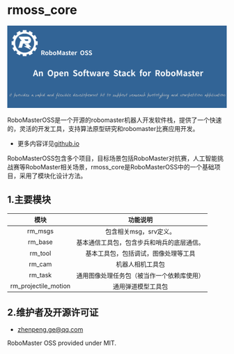 # rmoss_core

![](rmoss_bg.png)

RoboMasterOSS是一个开源的robomaster机器人开发软件栈，提供了一个快速的，灵活的开发工具，支持算法原型研究和robomaster比赛应用开发。

* 更多内容详见[github.io](github.io)

RoboMasterOSS包含多个项目，目标场景包括RoboMaster对抗赛，人工智能挑战赛等RoboMaster相关场景，rmoss_core是RoboMasterOSS中的一个基础项目，采用了模块化设计方法。

## 1.主要模块

|         模块         |                  功能说明                  |
| :------------------: | :----------------------------------------: |
|       rm_msgs        |           包含相关msg，srv定义。           |
|       rm_base        | 基本通信工具包，包含步兵和哨兵的底层通信。 |
|       rm_tool        |    基本工具包，包括调试，图像处理等工具    |
|        rm_cam        |              机器人相机工具包              |
|       rm_task        | 通用图像处理任务包（被当作一个依赖库使用） |
| rm_projectile_motion |             通用弹道模型工具包             |

## 2.维护者及开源许可证

- zhenpeng.ge@qq.com

RoboMaster OSS provided under MIT.